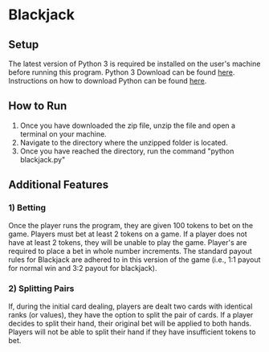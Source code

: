 # Blackjack

## Setup
The latest version of Python 3 is required be installed on the user's machine before running this program.
Python 3 Download can be found <a href="https://www.python.org/downloads/">here</a>.
<br>
Instructions on how to download Python can be found <a href="https://realpython.com/installing-python/">here</a>.

## How to Run
1) Once you have downloaded the zip file, unzip the file and open a terminal on your machine.
2) Navigate to the directory where the unzipped folder is located.
3) Once you have reached the directory, run the command "python blackjack.py"

## Additional Features

### 1) Betting
Once the player runs the program, they are given 100 tokens to bet on the game. 
Players must bet at least 2 tokens on a game. If a player does not have at least 2 tokens, they will be unable to play the game.
Player's are required to place a bet in whole number increments. 
The standard payout rules for Blackjack are adhered to in this version of the game (i.e., 1:1 payout for normal win and 3:2 payout for blackjack). 

### 2) Splitting Pairs
If, during the initial card dealing, players are dealt two cards with identical ranks (or values), they have the option to split the pair of cards.
If a player decides to split their hand, their original bet will be applied to both hands. 
Players will not be able to split their hand if they have insufficient tokens to bet. 
